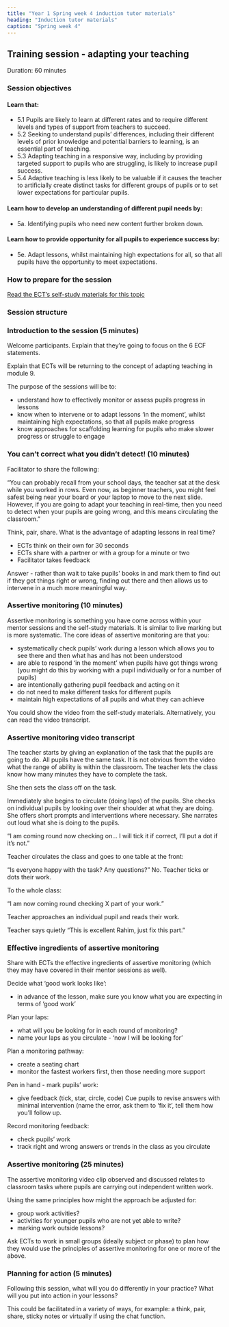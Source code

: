 ```yaml
---
title: "Year 1 Spring week 4 induction tutor materials"
heading: "Induction tutor materials"
caption: "Spring week 4"
---
```


## Training session - adapting your teaching

Duration: 60 minutes

### Session objectives

#### Learn that:

- 5.1 Pupils are likely to learn at different rates and to require different levels and types of support from teachers to succeed.
- 5.2 Seeking to understand pupils’ differences, including their different levels of prior knowledge and potential barriers to learning, is an essential part of teaching.
- 5.3 Adapting teaching in a responsive way, including by providing targeted support to pupils who are struggling, is likely to increase pupil success.
- 5.4 Adaptive teaching is less likely to be valuable if it causes the teacher to artificially create distinct tasks for different groups of pupils or to set lower expectations for particular pupils.

#### Learn how to develop an understanding of different pupil needs by:

- 5a. Identifying pupils who need new content further broken down.

#### Learn how to provide opportunity for all pupils to experience success by:

- 5e. Adapt lessons, whilst maintaining high expectations for all, so that all pupils have the opportunity to meet expectations.

### How to prepare for the session

[Read the ECT’s self-study materials for this topic](/education-development-trust/year-1-developing-effective-classroom-practice/spring-week-4-ect-instructions)

### Session structure

### Introduction to the session (5 minutes)

Welcome participants. Explain that they’re going to focus on the 6 ECF statements.

Explain that ECTs will be returning to the concept of adapting teaching in module 9.

The purpose of the sessions will be to:

- understand how to effectively monitor or assess pupils progress in lessons
- know when to intervene or to adapt lessons ‘in the moment’, whilst maintaining high expectations, so that all pupils make progress
- know approaches for scaffolding learning for pupils who make slower progress or struggle to engage

### You can’t correct what you didn’t detect! (10 minutes)

Facilitator to share the following:

“You can probably recall from your school days, the teacher sat at the desk while you worked in rows. Even now, as beginner teachers, you might feel safest being near your board or your laptop to move to the next slide. However, if you are going to adapt your teaching in real-time, then you need to detect when your pupils are going wrong, and this means circulating the classroom.”

Think, pair, share. What is the advantage of adapting lessons in real time?

- ECTs think on their own for 30 seconds
- ECTs share with a partner or with a group for a minute or two
- Facilitator takes feedback

Answer - rather than wait to take pupils' books in and mark them to find out if they got things right or wrong, finding out there and then allows us to intervene in a much more meaningful way.

### Assertive monitoring (10 minutes)

Assertive monitoring is something you have come across within your mentor sessions and the self-study materials. It is similar to live marking but is more systematic. The core ideas of assertive monitoring are that you:

- systematically check pupils’ work during a lesson which allows you to see there and then what has and has not been understood
- are able to respond ‘in the moment’ when pupils have got things wrong (you might do this by working with a pupil individually or for a number of pupils)
- are intentionally gathering pupil feedback and acting on it
- do not need to make different tasks for different pupils
- maintain high expectations of all pupils and what they can achieve

You could show the video from the self-study materials. Alternatively, you can read the video transcript.

### Assertive monitoring video transcript

The teacher starts by giving an explanation of the task that the pupils are going to do. All pupils have the same task. It is not obvious from the video what the range of ability is within the classroom. The teacher lets the class know how many minutes they have to complete the task.

She then sets the class off on the task.

Immediately she begins to circulate (doing laps) of the pupils. She checks on individual pupils by looking over their shoulder at what they are doing. She offers short prompts and interventions where necessary. She narrates out loud what she is doing to the pupils.

“I am coming round now checking on… I will tick it if correct, I’ll put a dot if it’s not.”

Teacher circulates the class and goes to one table at the front:

“Is everyone happy with the task? Any questions?” No. Teacher ticks or dots their work.

To the whole class:

“I am now coming round checking X part of your work.”

Teacher approaches an individual pupil and reads their work.

Teacher says quietly “This is excellent Rahim, just fix this part.”

### Effective ingredients of assertive monitoring

Share with ECTs the effective ingredients of assertive monitoring (which they may have covered in their mentor sessions as well).

Decide what ‘good work looks like’:

- in advance of the lesson, make sure you know what you are expecting in terms of ‘good work’

Plan your laps:

- what will you be looking for in each round of monitoring?
- name your laps as you circulate - ‘now I will be looking for’

Plan a monitoring pathway:

- create a seating chart
- monitor the fastest workers first, then those needing more support

Pen in hand - mark pupils’ work:

- give feedback (tick, star, circle, code)
Cue pupils to revise answers with minimal intervention (name the error, ask them to ‘fix it’, tell them how you’ll follow up.

Record monitoring feedback:

- check pupils’ work
- track right and wrong answers or trends in the class as you circulate

### Assertive monitoring (25 minutes)

The assertive monitoring video clip observed and discussed relates to classroom tasks where pupils are carrying out independent written work.

Using the same principles how might the approach be adjusted for:

- group work activities?
- activities for younger pupils who are not yet able to write?
- marking work outside lessons?

Ask ECTs to work in small groups (ideally subject or phase) to plan how they would use the principles of assertive monitoring for one or more of the above.

### Planning for action (5 minutes)

Following this session, what will you do differently in your practice? What will you put into action in your lessons?

This could be facilitated in a variety of ways, for example: a think, pair, share, sticky notes or virtually if using the chat function.